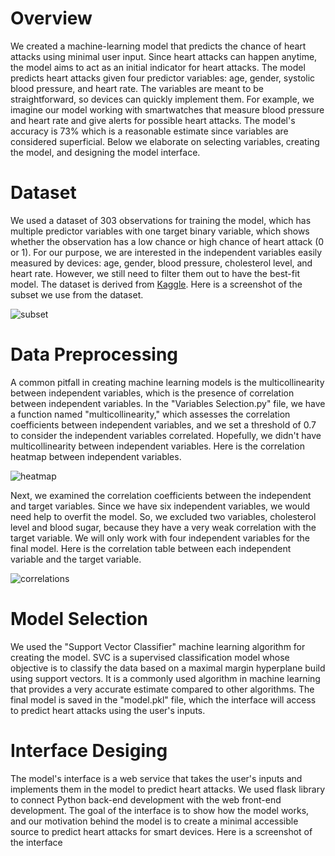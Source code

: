 # Overview
We created a machine-learning model that predicts the chance of heart attacks using minimal user input. Since heart attacks can happen anytime, the model aims to act as an initial indicator for heart attacks. The model predicts heart attacks given four predictor variables: age, gender, systolic blood pressure, and heart rate. The variables are meant to be straightforward, so devices can quickly implement them. For example, we imagine our model working with smartwatches that measure blood pressure and heart rate and give alerts for possible heart attacks. The model's accuracy is 73% which is a reasonable estimate since variables are considered superficial. Below we elaborate on selecting variables, creating the model, and designing the model interface.  

# Dataset
We used a dataset of 303 observations for training the model, which has multiple predictor variables with one target binary variable, which shows whether the observation has a low chance or high chance of heart attack (0 or 1). For our purpose, we are interested in the independent variables easily measured by devices: age, gender, blood pressure, cholesterol level, and heart rate. However, we still need to filter them out to have the best-fit model. The dataset is derived from [Kaggle](https://www.kaggle.com/datasets/rashikrahmanpritom/heart-attack-analysis-prediction-dataset). Here is a screenshot of the subset we use from the dataset. 

![subset](https://drive.google.com/uc?export=download&id=1R4YBVCA0BuXF8QqQo1_iUoUYM45evwOP)

# Data Preprocessing
A common pitfall in creating machine learning models is the multicollinearity between independent variables, which is the presence of correlation between independent variables. In the "Variables Selection.py" file, we have a function named "multicollinearity," which assesses the correlation coefficients between independent variables, and we set a threshold of 0.7 to consider the independent variables correlated. Hopefully, we didn't have multicollinearity between independent variables. Here is the correlation heatmap between independent variables. 

![heatmap](https://drive.google.com/uc?export=download&id=151ZE7zHxmkYiM989IIBMFt89FZCZ5ycu)

Next, we examined the correlation coefficients between the independent and target variables. Since we have six independent variables, we would need help to overfit the model. So, we excluded two variables, cholesterol level and blood sugar, because they have a very weak correlation with the target variable. We will only work with four independent variables for the final model. Here is the correlation table between each independent variable and the target variable.

![correlations](https://drive.google.com/uc?export=download&id=1QZcZJ-ApMcJOuZkd_2sTiFs-LPSYQz8M)

# Model Selection
We used the "Support Vector Classifier" machine learning algorithm for creating the model. SVC is a supervised classification model whose objective is to classify the data based on a maximal margin hyperplane build using support vectors. It is a commonly used algorithm in machine learning that provides a very accurate estimate compared to other algorithms. The final model is saved in the "model.pkl" file, which the interface will access to predict heart attacks using the user's inputs.

# Interface Desiging 
The model's interface is a web service that takes the user's inputs and implements them in the model to predict heart attacks. We used flask library to connect Python back-end development with the web front-end development. The goal of the interface is to show how the model works, and our motivation behind the model is to create a minimal accessible source to predict heart attacks for smart devices. Here is a screenshot of the interface
